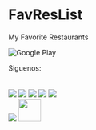 # FavResList
My Favorite Restaurants
<div class="footerseccions">

![Google Play](http://url/to/img.png)
            <div id="myClass titFooter">Siguenos:</div><br><br>
            <a target="_blank" href="http://twitter.com/tecif"><img src="http://tecif.com/img/footerTwitter.png"></a>
            <a target="_blank" href="http://www.facebook.com/TECIFSC"><img src="http://tecif.com/img/footerFacebook.png"></a>
            <a target="_blank" href="https://plus.google.com/+TECIFSC/posts"><img src="http://tecif.com/img/footerGoogle.png"></a>
            <a target="_blank" href="https://www.instagram.com/tecif_sc/"><img src="http://tecif.com/img/footerInstagram.png"></a>
			<a target="_blank" href="http://www.youtube.com/user/TECIFSC"><img src="http://tecif.com/img/footerYoutube.png"></a>						
            <a target="_blank" href="https://play.google.com/store/apps/developer?id=Tecif"><img src="http://tecif.com/img/footerPlay.png"></a>
            <a target="_blank" href="https://github.com/Tecif"><img width="45px" src="http://tecif.com/img/footerGithub.png"></a>
        </div>
